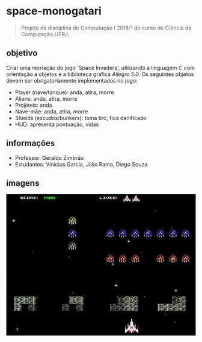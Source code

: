 # space-monogatari
> Projeto da disciplina de Computação I 2015/1 do curso de Ciência da Computação UFRJ.

## objetivo
Criar uma recriação do jogo 'Space Invaders', utilizando a linguagem *C* com orientação a objetos e a biblioteca gráfica *Allegro 5.0*. Os seguintes objetos devem ser obrigatoriamente implementados no jogo:
- Player (nave/tanque): anda, atira, morre
- Aliens: anda, atira, morre
- Projéteis: anda
- Nave-mãe: anda, atira, morre
- Shields (escudos/bunkers): toma tiro, fica danificado
- HUD: apresenta pontuação, vidas

## informações
- Professor: Geraldo Zimbrão
- Estudantes: Vinícius Garcia, Júlio Rama, Diego Souza

## imagens
![](./preview.png)
